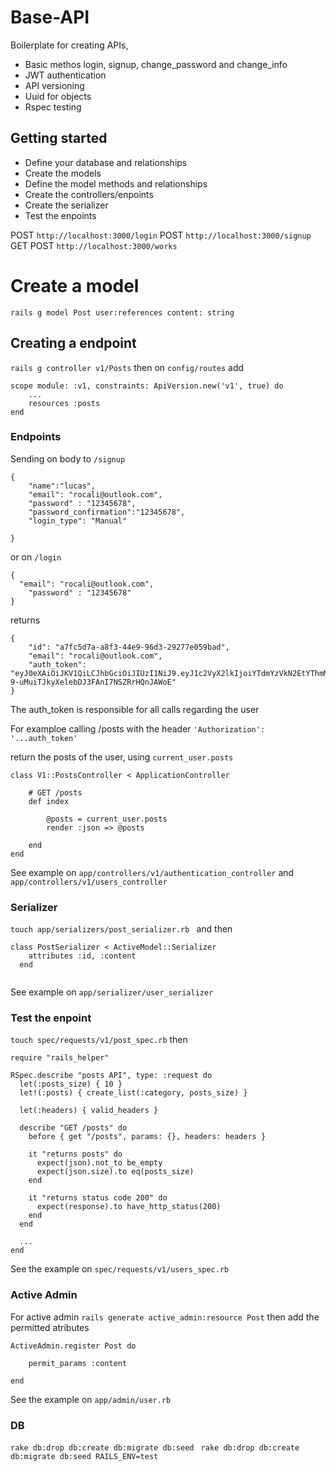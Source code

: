 # Base-API

Boilerplate for creating APIs, 
- Basic methos login, signup, change_password and change_info
- JWT authentication
- API versioning
- Uuid for objects
- Rspec testing

## Getting started

- Define your database and relationships
- Create the models
- Define the model methods and relationships
- Create the controllers/enpoints
- Create the serializer
- Test the enpoints

POST `http://localhost:3000/login`
POST `http://localhost:3000/signup`
GET POST `http://localhost:3000/works`

# Create a model

`rails g model Post user:references content: string`

## Creating a endpoint
`rails g controller v1/Posts`
then on `config/routes` 
add 
```
scope module: :v1, constraints: ApiVersion.new('v1', true) do
    ...
    resources :posts
end
```


### Endpoints

Sending on body to `/signup`
```
{ 
	"name":"lucas", 
	"email": "rocali@outlook.com", 
	"password" : "12345678", 
	"password_confirmation":"12345678", 
	"login_type": "Manual"
	
}
```
or on `/login`
```
{ 
  "email": "rocali@outlook.com", 
	"password" : "12345678"
}
```

returns 
```
{
    "id": "a7fc5d7a-a8f3-44e9-96d3-29277e059bad",
    "email": "rocali@outlook.com",
    "auth_token": "eyJ0eXAiOiJKV1QiLCJhbGciOiJIUzI1NiJ9.eyJ1c2VyX2lkIjoiYTdmYzVkN2EtYThmMy00NGU5LTk2ZDMtMjkyNzdlMDU5YmFkIiwiZXhwIjoxNTQ3MTcyOTQ2fQ.U8cH7j-9-uMuiTJkyXelebDJ3FAnI7NSZRrHQnJAWoE"
}
```

The auth_token is responsible for all calls regarding the user

For examploe calling /posts
with the header
`'Authorization': '...auth_token'`

return the posts of the user, using `current_user.posts`

```
class V1::PostsController < ApplicationController
    
    # GET /posts
    def index

        @posts = current_user.posts
        render :json => @posts

    end
end
```

See example on `app/controllers/v1/authentication_controller` and `app/controllers/v1/users_controller`

### Serializer 

`touch app/serializers/post_serializer.rb `
and then
```
class PostSerializer < ActiveModel::Serializer
    attributes :id, :content
  end
  
```

See example on `app/serializer/user_serializer`

### Test the enpoint

`touch spec/requests/v1/post_spec.rb`
then
```
require "rails_helper"

RSpec.describe "posts API", type: :request do
  let(:posts_size) { 10 }
  let!(:posts) { create_list(:category, posts_size) }
 
  let(:headers) { valid_headers }

  describe "GET /posts" do
    before { get "/posts", params: {}, headers: headers }

    it "returns posts" do
      expect(json).not_to be_empty
      expect(json.size).to eq(posts_size)
    end

    it "returns status code 200" do
      expect(response).to have_http_status(200)
    end
  end

  ...
end
```

See the example on `spec/requests/v1/users_spec.rb`

### Active Admin

For active admin
`rails generate active_admin:resource Post`
then add the permitted atributes
```
ActiveAdmin.register Post do

    permit_params :content

end

```
See the example on `app/admin/user.rb`


### DB

`rake db:drop db:create db:migrate db:seed `
`rake db:drop db:create db:migrate db:seed RAILS_ENV=test`